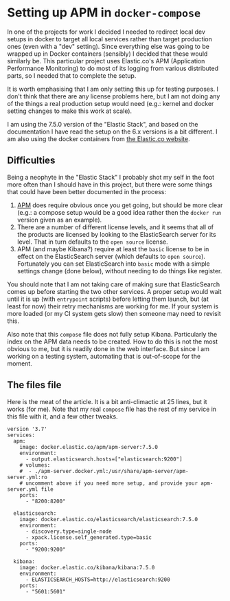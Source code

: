 Setting up APM in `docker-compose`
========================

In one of the projects for work I decided I needed to redirect local dev setups in docker
to target all local services rather than target production ones (even with a "dev" setting).
Since everything else was going to be wrapped up in Docker containers (sensibly) I decided that
these would similarly be. This particular project uses Elastic.co's APM (Application Performance
Monitoring) to do most of its logging from various distributed parts, so I needed that to complete
the setup.

It is worth emphasising that I am only setting this up for testing purposes. I don't think that
there are any license problems here, but I am not doing any of the things a real production setup
would need (e.g.: kernel and docker setting changes to make this work at scale).

I am using the 7.5.0 version of the "Elastic Stack", and based on the documentation I have read the
setup on the 6.x versions is a bit different. I am also using the docker containers from 
[the Elastic.co website](https://www.docker.elastic.co).

Difficulties
------------

Being a neophyte in the "Elastic Stack" I probably shot my self in the foot more often than I should
have in this project, but there were some things that could have been better documented in the process:
1. [APM](https://www.elastic.co/products/apm) does require obvious once you get going, but should be
   more clear (e.g.: a compose setup would be a good idea rather then the `docker run` version given
   as an example).
2. There are a number of different license levels, and it seems that all of the products are licensed
   by looking to the ElasticSearch server for its level. That in turn defaults to the `open source`
   license.
3. APM (and maybe Kibana?) require at least the `basic` license to be in effect on the ElasticSearch
   server (which defaults to `open source`). Fortunately you can set ElasticSearch into `basic` mode
   with a simple settings change (done below), without needing to do things like register.

You should note that I am not taking care of making sure that ElasticSearch comes up before starting
the two other services. A proper setup would wait until it is up (with `entrypoint` scripts) before
letting them launch, but (at least for now) their retry mechanisms are working for me. If your system
is more loaded (or my CI system gets slow) then someone may need to revisit this.

Also note that this `compose` file does not fully setup Kibana. Particularly the index on the APM data
needs to be created. How to do this is not the most obvious to me, but it is readily done in the web 
interface. But since I am working on a testing system, automating that is out-of-scope for the moment.

The files file
----------------

Here is the meat of the article. It is a bit anti-climactic at 25 lines, but it works (for me). Note
that my real `compose` file has the rest of my service in this file with it, and a few other tweaks.

```docker-compose
version '3.7'
services:
  apm:
    image: docker.elastic.co/apm/apm-server:7.5.0
    environment:
      - output.elasticsearch.hosts=["elasticsearch:9200"]
    # volumes:
    #  - ./apm-server.docker.yml:/usr/share/apm-server/apm-server.yml:ro
    # uncomment above if you need more setup, and provide your apm-server.yml file
    ports:
      - "8200:8200"

  elasticsearch:
    image: docker.elastic.co/elasticsearch/elasticsearch:7.5.0
    environment:
      - discovery.type=single-node
      - xpack.license.self_generated.type=basic
    ports:
      - "9200:9200"

  kibana:
    image: docker.elastic.co/kibana/kibana:7.5.0
    environment:
      - ELASTICSEARCH_HOSTS=http://elasticsearch:9200
    ports:
      - "5601:5601"
```